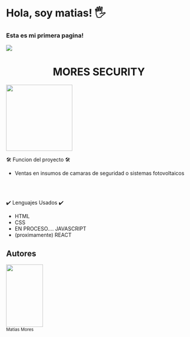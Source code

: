 
<h1>Hola, soy matias! 🖐️</h1>
<h3>Esta es mi primera pagina!</h3>
<img src="https://img.shields.io/badge/STATUS-EN%20DESAROLLO-green">
<h1 align="center">MORES SECURITY</h1>
<img src="https://user-images.githubusercontent.com/89812636/232617434-6d56ab60-8166-43b2-9f19-8b2ec4026dc0.png" width="180" 
      
 <br>
 <br>
      
🛠️ Funcion del proyecto 🛠️
- Ventas en insumos de camaras de seguridad o sistemas fotovoltaicos
<br>
<br>

✔️ Lenguajes Usados  ✔️

- HTML 
- CSS
- EN PROCESO.... JAVASCRIPT
- (proximamente) REACT

## Autores

<img src="https://user-images.githubusercontent.com/89812636/232627451-8f78e7e2-4db3-43dc-9509-420672fb7d8d.jpeg" width=100 height=170><br><sub>Matias Mores</sub>

